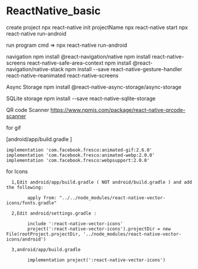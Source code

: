 # ReactNative_basic

create project
      npx react-native init projectName
      npx react-native start
      npx react-native run-android

run program cmd => npx react-native run-android

navigation 
     npm install @react-navigation/native
     npm install react-native-screens react-native-safe-area-context
     npm install @react-navigation/native-stack
     npm install --save react-native-gesture-handler react-native-reanimated react-native-screens
     
Async Storage
      npm install @react-native-async-storage/async-storage

SQLite storage
      npm install --save react-native-sqlite-storage
      
 QR code Scanner 
      https://www.npmjs.com/package/react-native-qrcode-scanner
 
 for gif 
 
 [android/app/build.gradle ]
 
    implementation 'com.facebook.fresco:animated-gif:2.6.0'
    implementation 'com.facebook.fresco:animated-webp:2.0.0'
    implementation 'com.facebook.fresco:webpsupport:2.0.0'
    
for Icons

      1,Edit android/app/build.gradle ( NOT android/build.gradle ) and add the following:

            apply from: "../../node_modules/react-native-vector-icons/fonts.gradle"
      
      2,Edit android/settings.gradle :
      
            include ':react-native-vector-icons'
            project(':react-native-vector-icons').projectDir = new File(rootProject.projectDir, '../node_modules/react-native-vector-icons/android')
      
      3,android/app/build.gradle 
      
            implementation project(':react-native-vector-icons')
